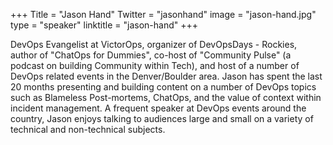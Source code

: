 +++
Title = "Jason Hand"
Twitter = "jasonhand"
image = "jason-hand.jpg"
type = "speaker"
linktitle = "jason-hand"
+++

DevOps Evangelist at VictorOps, organizer of DevOpsDays - Rockies, author of "ChatOps for Dummies", co-host of "Community Pulse" (a podcast on building Community within Tech), and host of a number of DevOps related events in the Denver/Boulder area. Jason has spent the last 20 months presenting and building content on a number of DevOps topics such as Blameless Post-mortems, ChatOps, and the value of context within incident management. A frequent speaker at DevOps events around the country, Jason enjoys talking to audiences large and small on a variety of technical and non-technical subjects.
